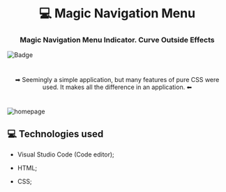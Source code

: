 <h1 align="center">
💻 Magic Navigation Menu
 </h1

 #
 <h3 align="center">
Magic Navigation Menu Indicator. Curve Outside Effects
 </h3>


![Badge](https://img.shields.io/static/v1?label=DEV&message=Tamila&color=8b008b&style=flat&logo=)
#
<p align="center"> ➡ Seemingly a simple application, but many features of pure CSS were used. It makes all the difference in an application. ⬅ </p>

#
![homepage](https://github.com/TamilaCambe/Magic-Navigation-Menu/blob/main/Gif%20com%20%C3%ADcone%20branco.gif)

## 💻 Technologies used

 * Visual Studio Code (Code editor);

* HTML;

* CSS;




